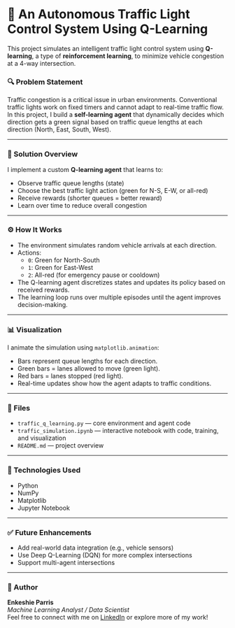 # 🔧 An Autonomous Traffic Light Control System Using Q-Learning

This project simulates an intelligent traffic light control system using **Q-learning**, a type of **reinforcement learning**, to minimize vehicle congestion at a 4-way intersection.

### 🔍 Problem Statement

Traffic congestion is a critical issue in urban environments. Conventional traffic lights work on fixed timers and cannot adapt to real-time traffic flow. In this project, I build a **self-learning agent** that dynamically decides which direction gets a green signal based on traffic queue lengths at each direction (North, East, South, West).

---

### 🧠 Solution Overview

I implement a custom **Q-learning agent** that learns to:

- Observe traffic queue lengths (state)
- Choose the best traffic light action (green for N-S, E-W, or all-red)
- Receive rewards (shorter queues = better reward)
- Learn over time to reduce overall congestion

---

### ⚙️ How It Works

- The environment simulates random vehicle arrivals at each direction.
- Actions:
  - `0`: Green for North-South
  - `1`: Green for East-West
  - `2`: All-red (for emergency pause or cooldown)
- The Q-learning agent discretizes states and updates its policy based on received rewards.
- The learning loop runs over multiple episodes until the agent improves decision-making.

---

### 📊 Visualization

I animate the simulation using `matplotlib.animation`:

- Bars represent queue lengths for each direction.
- Green bars = lanes allowed to move (green light).
- Red bars = lanes stopped (red light).
- Real-time updates show how the agent adapts to traffic conditions.

---

### 📁 Files

- `traffic_q_learning.py` — core environment and agent code
- `traffic_simulation.ipynb` — interactive notebook with code, training, and visualization
- `README.md` — project overview

---

### 🚀 Technologies Used

- Python
- NumPy
- Matplotlib
- Jupyter Notebook

---

### ✅ Future Enhancements

- Add real-world data integration (e.g., vehicle sensors)
- Use Deep Q-Learning (DQN) for more complex intersections
- Support multi-agent intersections

---

### 👤 Author

**Enkeshie Parris**\
*Machine Learning Analyst / Data Scientist*\
Feel free to connect with me on [LinkedIn](#) or explore more of my work!

